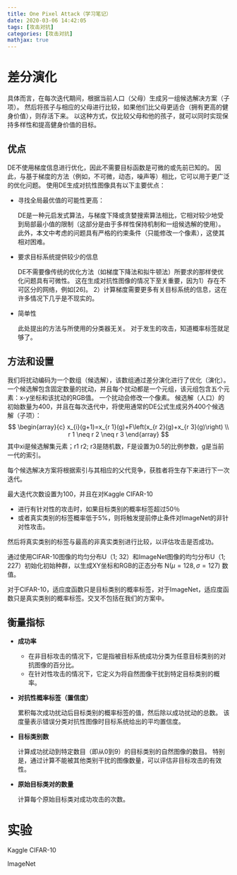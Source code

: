 ```yaml
---
title: One Pixel Attack（学习笔记）
date: 2020-03-06 14:42:05
tags: [攻击对抗]
categories: [攻击对抗]
mathjax: true
---
```


# 差分演化

具体而言，在每次迭代期间，根据当前人口（父母）生成另一组候选解决方案（子项）。 然后将孩子与相应的父母进行比较，如果他们比父母更适合（拥有更高的健身价值），则存活下来。 以这种方式，仅比较父母和他的孩子，就可以同时实现保持多样性和提高健身价值的目标。

## 优点

DE不使用梯度信息进行优化，因此不需要目标函数是可微的或先前已知的。 因此，与基于梯度的方法（例如，不可微，动态，噪声等）相比，它可以用于更广泛的优化问题。 使用DE生成对抗性图像具有以下主要优点：

- 寻找全局最优值的可能性更高：

  DE是一种元启发式算法，与梯度下降或贪婪搜索算法相比，它相对较少地受到局部最小值的限制（这部分是由于多样性保持机制和一组候选解的使用）。 此外，本文中考虑的问题具有严格的约束条件（只能修改一个像素），这使其相对困难。

- 要求目标系统提供较少的信息

  DE不需要像传统的优化方法（如梯度下降法和拟牛顿法）所要求的那样使优化问题具有可微性。 这在生成对抗性图像的情况下至关重要，因为1）存在不可区分的网络，例如[26]。 2）计算梯度需要更多有关目标系统的信息，这在许多情况下几乎是不现实的。

- 简单性

  此处提出的方法与所使用的分类器无关。 对于发生的攻击，知道概率标签就足够了。

## 方法和设置

我们将扰动编码为一个数组（候选解），该数组通过差分演化进行了优化（演化）。 一个候选解包含固定数量的扰动，并且每个扰动都是一个元组，该元组包含五个元素：x-y坐标和该扰动的RGB值。 一个扰动会修改一个像素。 候选解（人口）的初始数量为400，并且在每次迭代中，将使用通常的DE公式生成另外400个候选解（子项）：
$$
\begin{array}{c}
x_{i}(g+1)=x_{r 1}(g)+F\left(x_{r 2}(g)+x_{r 3}(g)\right) \\
r 1 \neq r 2 \neq r 3
\end{array}
$$
其中xi是候选解集元素；r1 r2; r3是随机数，F是设置为0.5的比例参数，g是当前一代的索引。

每个候选解决方案将根据索引与其相应的父代竞争，获胜者将生存下来进行下一次迭代。

最大迭代次数设置为100，并且在对Kaggle CIFAR-10

- 进行有针对性的攻击时，如果目标类别的概率标签超过50％
- 或者真实类别的标签概率低于5%，则将触发提前停止条件对ImageNet的非针对性攻击。

然后将真实类别的标签与最高的非真实类别进行比较，以评估攻击是否成功。

通过使用CIFAR-10图像的均匀分布U（1; 32）和ImageNet图像的均匀分布U（1; 227）初始化初始种群，以生成XY坐标和RGB的正态分布 $\mathrm{N}(\mu=128, \sigma=127)$ 数值。

对于CIFAR-10，适应度函数只是目标类别的概率标签，对于ImageNet，适应度函数只是真实类别的概率标签。交叉不包括在我们的方案中。

## 衡量指标

- **成功率**

  - 在非目标攻击的情况下，它是指被目标系统成功分类为任意目标类别的对抗图像的百分比。 
  - 在针对性攻击的情况下，它定义为将自然图像干扰到特定目标类别的概率。

- **对抗性概率标签（置信度）**

  累积每次成功扰动后目标类别的概率标签的值，然后除以成功扰动的总数。 该度量表示错误分类对抗性图像时目标系统给出的平均置信度。

- **目标类别数**

  计算成功扰动到特定数目（即从0到9）的目标类别的自然图像的数目。 特别是，通过计算不能被其他类别干扰的图像数量，可以评估非目标攻击的有效性。

- **原始目标类对的数量**

  计算每个原始目标类对成功攻击的次数。



# 实验

Kaggle CIFAR-10

ImageNet